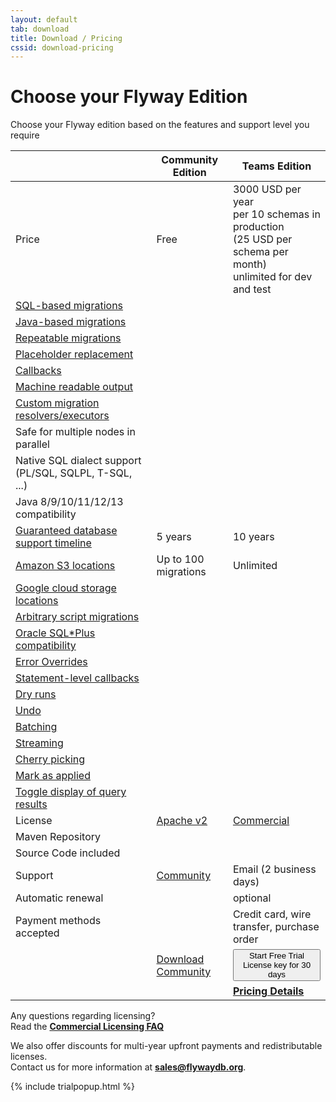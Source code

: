 ```yaml
---
layout: default
tab: download
title: Download / Pricing
cssid: download-pricing
---
```


<h1 style="text-align:left">Choose your Flyway Edition</h1>

<p style="text-align:left">Choose your Flyway edition based on the features and support level you require</p>

<table class="table table-striped table-left">
<thead>
<tr>
<th></th>
<th>Community Edition</th>
<th>Teams Edition</th>
</tr>
</thead>
<tr><td>Price</td><td>Free</td><td>3000 USD per year<br><span class="note">per 10 schemas in production<br>(25 USD per schema per month)<br>unlimited for dev and test</span></td></tr>
<tr><td><a href="/documentation/concepts/migrations#sql-based-migrations">SQL-based migrations</a></td><td><i class="fa fa-check"></i></td><td><i class="fa fa-check"></i></td></tr>
<tr><td><a href="/documentation/concepts/migrations#java-based-migrations">Java-based migrations</a></td><td><i class="fa fa-check"></i></td><td><i class="fa fa-check"></i></td></tr>
<tr><td><a href="/documentation/concepts/migrations#repeatable-migrations">Repeatable migrations</a></td><td><i class="fa fa-check"></i></td><td><i class="fa fa-check"></i></td></tr>
<tr><td><a href="/documentation/configuration/placeholders">Placeholder replacement</a></td><td><i class="fa fa-check"></i></td><td><i class="fa fa-check"></i></td></tr>
<tr><td><a href="/documentation/concepts/callbacks">Callbacks</a></td><td><i class="fa fa-check"></i></td><td><i class="fa fa-check"></i></td></tr>
<tr><td><a href="/documentation/usage/commandline/#machine-readable-output">Machine readable output</a></td><td><i class="fa fa-check"></i></td><td><i class="fa fa-check"></i></td></tr>
<tr><td><a href="/blog/Configure-resource-providers">Custom migration resolvers/executors</a></td><td><i class="fa fa-check"></i></td><td><i class="fa fa-check"></i></td></tr>
<tr><td>Safe for multiple nodes in parallel</td><td><i class="fa fa-check"></i></td><td><i class="fa fa-check"></i></td></tr>
<tr><td>Native SQL dialect support (PL/SQL, SQLPL, T-SQL, ...)</td><td><i class="fa fa-check"></i></td><td><i class="fa fa-check"></i></td></tr>
<tr><td>Java 8/9/10/11/12/13 compatibility</td><td><i class="fa fa-check"></i></td><td><i class="fa fa-check"></i></td></tr>
<tr><td><a href="/download/faq#how-long-are-database-releases-supported-in-each-edition-of-flyway">Guaranteed database support timeline</a></td><td>5 years</td><td>10 years</td></tr>
<tr><td><a href="/documentation/configuration/locations#amazon-s3">Amazon S3 locations</a></td><td>Up to 100 migrations</td><td>Unlimited</td></tr>
<tr><td><a href="/documentation/configuration/locations#google-cloud-storage">Google cloud storage locations</a></td><td></td><td><i class="fa fa-check"></i></td></tr>
<tr><td><a href="/documentation/concepts/migrations#script-migrations">Arbitrary script migrations</a></td><td></td><td><i class="fa fa-check"></i></td></tr>
<tr><td><a href="/documentation/database/oracle#sqlplus-commands">Oracle SQL*Plus compatibility</a></td><td></td><td><i class="fa fa-check"></i></td></tr>
<tr><td><a href="/documentation/concepts/erroroverrides">Error Overrides</a></td><td></td><td><i class="fa fa-check"></i></td></tr>
<tr><td><a href="/documentation/concepts/callbacks#beforeEachMigrateStatement">Statement-level callbacks</a></td><td></td><td><i class="fa fa-check"></i></td></tr>
<tr><td><a href="/documentation/concepts/dryruns">Dry runs</a></td><td></td><td><i class="fa fa-check"></i></td></tr>
<tr><td><a href="/documentation/command/undo">Undo</a></td><td></td><td><i class="fa fa-check"></i></td></tr>
<tr><td><a href="/documentation/configuration/parameters/batch">Batching</a></td><td></td><td><i class="fa fa-check"></i></td></tr>
<tr><td><a href="/documentation/configuration/parameters/stream">Streaming</a></td><td></td><td><i class="fa fa-check"></i></td></tr>
<tr><td><a href="/documentation/configuration/parameters/cherryPick">Cherry picking</a></td><td></td><td><i class="fa fa-check"></i></td></tr>
<tr><td><a href="/documentation/configuration/parameters/skipExecutingMigrations">Mark as applied</a></td><td></td><td><i class="fa fa-check"></i></td></tr>
<tr><td><a href="/documentation/concepts/migrations#query-results">Toggle display of query results</a></td><td></td><td><i class="fa fa-check"></i></td></tr>
<tr><td>License</td><td><a href="/licenses/flyway-community">Apache v2</a></td><td><a href="/licenses/flyway-teams">Commercial</a></td></tr>
<tr><td>Maven Repository</td><td><i class="fa fa-check"></i></td><td><i class="fa fa-check"></i></td></tr>
<tr><td>Source Code included</td><td><i class="fa fa-check"></i></td><td><i class="fa fa-check"></i></td></tr>
<tr><td>Support</td><td><a href="https://github.com/flyway/flyway/issues">Community</a></td><td>Email (2 business days)</td></tr>
<tr><td>Automatic renewal</td><td></td><td>optional</td></tr>
<tr><td>Payment methods accepted</td><td></td><td>Credit card, wire transfer, purchase order</td></tr>
<tr><td></td><td><a class="btn btn-primary btn-download" href="/download/community">Download <i class="fa fa-arrow-right"></i><br><span class="note">Community</span></a></td>
<td><button class="btn btn-primary btn-download" data-toggle="modal" data-target="#flyway-trial-license-modal">Start Free Trial <i class="fa fa-arrow-right"></i><br><span class="note">License key for 30 days</span></button></td>
</tr>
<tr><td></td>
<td></td>
<td><a class="btn btn-success btn-download" href="/download/teams"><strong>Pricing Details</strong> <i class="fa fa-arrow-right"></i></a></td>
</tr>
</table>

Any questions regarding licensing?<br>
Read the [**Commercial Licensing FAQ**](/download/faq)

We also offer discounts for multi-year upfront payments and redistributable licenses.<br>
Contact us for more information at **sales@flywaydb.org**.

{% include trialpopup.html %}